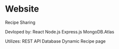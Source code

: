 # Website
Recipe Sharing

Devloped by:
  React
  Node.js
  Express.js
  MongoDB.Atlas
  
 Utilizes:
  REST API
  Database
  Dynamic Recipe page
